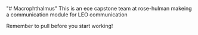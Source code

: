 "# Macrophthalmus"
This is an ece capstone team at rose-hulman makeing a communication module for LEO communication 

Remember to pull before you start working!
